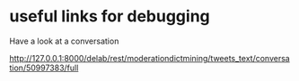 # useful links for debugging

Have a look at a conversation

http://127.0.0.1:8000/delab/rest/moderationdictmining/tweets_text/conversation/50997383/full